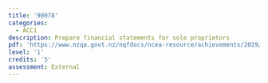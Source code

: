 ```yaml
---
title: '90978'
categories:
  - ACC1
description: Prepare financial statements for sole proprietors
pdf: 'https://www.nzqa.govt.nz/nqfdocs/ncea-resource/achievements/2019/as90978.pdf'
level: '1'
credits: '5'
assessment: External
---
```


